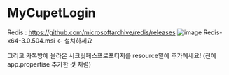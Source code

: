 # MyCupetLogin
Redis : https://github.com/microsoftarchive/redis/releases
![image](https://github.com/MyCupet/MyCupetBootAuth/assets/85269354/ce3a6b6a-c403-40b7-866a-ee303dff4db1)
Redis-x64-3.0.504.msi <- 설치하세요

그리고 카톡방에 올라온 시크릿페스프로포티지를 resource밑에 추가헤세요! (전에 app.propertise 추가한 것 처럼)
